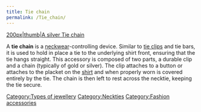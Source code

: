 ```yaml
---
title: Tie chain
permalink: /Tie_chain/
---
```


[200px\|thumb\|A silver Tie chain](/File:Tie_chain.jpg "wikilink")

A **tie chain** is a [neckwear](/necktie "wikilink")-controlling device.
Similar to [tie clips](/Tie_clip "wikilink") and tie bars, it is used to
hold in place a tie to the underlying shirt front, ensuring that the tie
hangs straight. This accessory is composed of two parts, a durable clip
and a chain (typically of gold or silver). The clip attaches to a button
or attaches to the placket on the [shirt](/dress_shirt "wikilink") and
when properly worn is covered entirely by the tie. The chain is then
left to rest across the necktie, keeping the tie secure.

[Category:Types of jewellery](/Category:Types_of_jewellery "wikilink")
[Category:Neckties](/Category:Neckties "wikilink") [Category:Fashion
accessories](/Category:Fashion_accessories "wikilink")